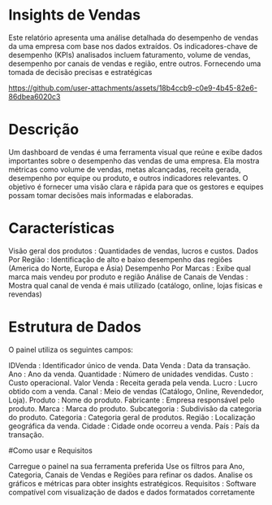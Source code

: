 # Insights de Vendas
Este relatório apresenta uma análise detalhada do desempenho de vendas da uma empresa com base nos dados extraídos. Os indicadores-chave de desempenho (KPIs) analisados incluem faturamento, volume de vendas, desempenho por canais de vendas e região, entre outros. Fornecendo uma tomada de decisão precisas e estratégicas 


https://github.com/user-attachments/assets/18b4ccb9-c0e9-4b45-82e6-86dbea6020c3

# Descrição 
Um dashboard de vendas é uma ferramenta visual que reúne e exibe dados importantes sobre o desempenho das vendas de uma empresa. Ela mostra métricas como volume de vendas, metas alcançadas, receita gerada, desempenho por equipe ou produto, e outros indicadores relevantes. O objetivo é fornecer uma visão clara e rápida para que os gestores e equipes possam tomar decisões mais informadas e elaboradas.

# Características
Visão geral dos produtos : Quantidades de vendas, lucros e custos.
Dados Por Região : Identificação de alto e baixo desempenho das regiões (America do Norte, Europa e Ásia)
Desempenho Por Marcas : Exibe qual marca mais vendeu por produto e região
Análise de Canais de Vendas : Mostra qual canal de venda é mais utilizado (catálogo, online, lojas fisicas e revendas)

# Estrutura de Dados
O painel utiliza os seguintes campos:

IDVenda : Identificador único de venda.
Data Venda : Data da transação.
Ano : Ano da venda.
Quantidade : Número de unidades vendidas.
Custo : Custo operacional.
Valor Venda : Receita gerada pela venda.
Lucro : Lucro obtido com a venda.
Canal : Meio de vendas (Catálogo, Online, Revendedor, Loja).
Produto : Nome do produto.
Fabricante : Empresa responsável pelo produto.
Marca : Marca do produto.
Subcategoria : Subdivisão da categoria do produto.
Categoria : Categoria geral de produtos.
Região : Localização geográfica da venda.
Cidade : Cidade onde ocorreu a venda.
País : País da transação.

#Como usar e Requisitos

Carregue o painel na sua ferramenta preferida
Use os filtros para Ano, Categoria, Canais de Vendas e Regiões para refinar os dados.
Analise os gráficos e métricas para obter insights estratégicos.
Requisitos : Software compatível com visualização de dados e dados formatados corretamente
